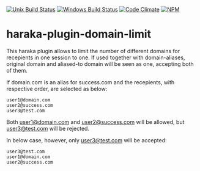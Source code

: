 [![Unix Build Status][ci-img]][ci-url]
[![Windows Build Status][ci-win-img]][ci-win-url]
[![Code Climate][clim-img]][clim-url]
[![NPM][npm-img]][npm-url]

# haraka-plugin-domain-limit

This haraka plugin allows to limit the number of different domains for recepients in one session to one. If used together with domain-aliases, original domain and aliased-to domain will be seen as one, accepting both of them.


If domain.com is an alias for success.com and the recepients, with respective order, are selected as below:
```
user1@domain.com
user2@success.com
user3@test.com
```
Both user1@domain.com and user2@success.com will be allowed, but user3@test.com will be rejected. 

In below case, however, only user3@test.com will be accepted:
```
user3@test.com
user1@domain.com
user2@success.com
```



<!-- leave these buried at the bottom of the document -->
[ci-img]: https://github.com/haraka/haraka-plugin-domain-limit/workflows/Plugin%20Tests/badge.svg
[ci-url]: https://github.com/haraka/haraka-plugin-domain-limit/actions?query=workflow%3A%22Plugin+Tests%22
[ci-win-img]: https://github.com/haraka/haraka-plugin-domain-limit/workflows/Plugin%20Tests%20-%20Windows/badge.svg
[ci-win-url]: https://github.com/haraka/haraka-plugin-domain-limit/actions?query=workflow%3A%22Plugin+Tests+-+Windows%22
[clim-img]: https://codeclimate.com/github/haraka/haraka-plugin-domain-limit/badges/gpa.svg
[clim-url]: https://codeclimate.com/github/haraka/haraka-plugin-domain-limit
[npm-img]: https://nodei.co/npm/haraka-plugin-domain-limit.png
[npm-url]: https://www.npmjs.com/package/haraka-plugin-domain-limit
